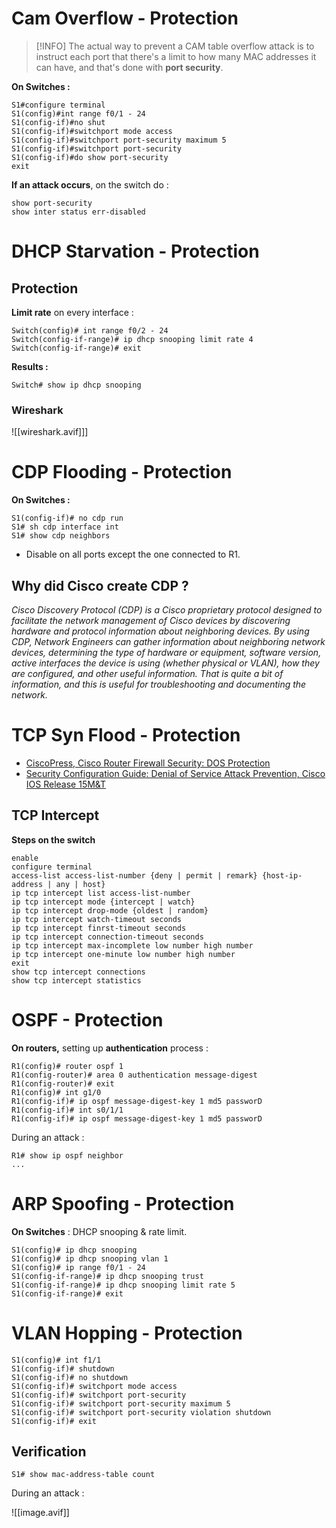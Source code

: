 # Cam Overflow - Protection

>[!INFO] 
>The actual way to prevent a CAM table overflow attack is to instruct each port that there's a limit to how many MAC addresses it can have, and that's done with **port security**.

**On Switches :**

```
S1#configure terminal
S1(config)#int range f0/1 - 24
S1(config-if)#no shut
S1(config-if)#switchport mode access
S1(config-if)#switchport port-security maximum 5
S1(config-if)#switchport port-security
S1(config-if)#do show port-security
exit
```

**If an attack occurs**, on the switch do :

```
show port-security
show inter status err-disabled
```

# DHCP Starvation - Protection
## Protection

**Limit rate** on every interface :

```
Switch(config)# int range f0/2 - 24
Switch(config-if-range)# ip dhcp snooping limit rate 4
Switch(config-if-range)# exit
```

**Results :**
```
Switch# show ip dhcp snooping
```

### Wireshark

![[wireshark.avif]]]

# CDP Flooding - Protection

**On Switches :**

```
S1(config-if)# no cdp run
S1# sh cdp interface int
S1# show cdp neighbors
```

- Disable on all ports except the one connected to R1.

## Why did Cisco create CDP ?

_Cisco Discovery Protocol (CDP) is a Cisco proprietary protocol designed to facilitate the network management of Cisco devices by discovering hardware and protocol information about neighboring devices. By using CDP, Network Engineers can gather information about neighboring network devices, determining the type of hardware or equipment, software version, active interfaces the device is using (whether physical or VLAN), how they are configured, and other useful information. That is quite a bit of information, and this is useful for troubleshooting and documenting the network._

# TCP Syn Flood - Protection

- [CiscoPress, Cisco Router Firewall Security: DOS Protection](https://www.ciscopress.com/articles/article.asp?p=345618&seqNum=3) 
- [Security Configuration Guide: Denial of Service Attack Prevention, Cisco IOS Release 15M&T](https://www.cisco.com/c/en/us/td/docs/ios-xml/ios/sec_data_dos_atprvn/configuration/15-mt/sec-data-dos-atprvn-15-mt-book/sec-cfg-tcp-intercpt.html)

## TCP Intercept

**Steps on the switch**

```
enable
configure terminal
access-list access-list-number {deny | permit | remark} {host-ip-address | any | host}
ip tcp intercept list access-list-number
ip tcp intercept mode {intercept | watch}
ip tcp intercept drop-mode {oldest | random}
ip tcp intercept watch-timeout seconds
ip tcp intercept finrst-timeout seconds
ip tcp intercept connection-timeout seconds
ip tcp intercept max-incomplete low number high number
ip tcp intercept one-minute low number high number
exit
show tcp intercept connections
show tcp intercept statistics
```

# OSPF - Protection

**On routers,** setting up **authentication** process :

```
R1(config)# router ospf 1
R1(config-router)# area 0 authentication message-digest
R1(config-router)# exit
R1(config)# int g1/0
R1(config-if)# ip ospf message-digest-key 1 md5 passworD
R1(config-if)# int s0/1/1
R1(config-if)# ip ospf message-digest-key 1 md5 passworD
```

During an attack :
```
R1# show ip ospf neighbor
...
```

# ARP Spoofing - Protection

**On Switches** : DHCP snooping & rate limit.

```
S1(config)# ip dhcp snooping
S1(config)# ip dhcp snooping vlan 1
S1(config)# ip range f0/1 - 24
S1(config-if-range)# ip dhcp snooping trust
S1(config-if-range)# ip dhcp snooping limit rate 5
S1(config-if-range)# exit
```

# VLAN Hopping - Protection

```
S1(config)# int f1/1
S1(config-if)# shutdown
S1(config-if)# no shutdown
S1(config-if)# switchport mode access
S1(config-if)# switchport port-security
S1(config-if)# switchport port-security maximum 5
S1(config-if)# switchport port-security violation shutdown
S1(config-if)# exit
```

## Verification

```
S1# show mac-address-table count
```

During an attack :

![[image.avif]]
